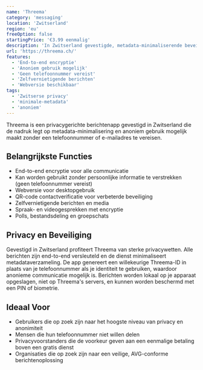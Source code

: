 ```yaml
---
name: 'Threema'
category: 'messaging'
location: 'Zwitserland'
region: 'eu'
freeOption: false
startingPrice: '€3.99 eenmalig'
description: 'In Zwitserland gevestigde, metadata-minimaliserende beveiligde messenger met anonieme gebruiksopties.'
url: 'https://threema.ch/'
features:
  - 'End-to-end encryptie'
  - 'Anoniem gebruik mogelijk'
  - 'Geen telefoonnummer vereist'
  - 'Zelfvernietigende berichten'
  - 'Webversie beschikbaar'
tags:
  - 'Zwitserse privacy'
  - 'minimale-metadata'
  - 'anoniem'
---
```


Threema is een privacygerichte berichtenapp gevestigd in Zwitserland die de nadruk legt op metadata-minimalisering en anoniem gebruik mogelijk maakt zonder een telefoonnummer of e-mailadres te vereisen.

## Belangrijkste Functies

- End-to-end encryptie voor alle communicatie
- Kan worden gebruikt zonder persoonlijke informatie te verstrekken (geen telefoonnummer vereist)
- Webversie voor desktopgebruik
- QR-code contactverificatie voor verbeterde beveiliging
- Zelfvernietigende berichten en media
- Spraak- en videogesprekken met encryptie
- Polls, bestandsdeling en groepschats

## Privacy en Beveiliging

Gevestigd in Zwitserland profiteert Threema van sterke privacywetten. Alle berichten zijn end-to-end versleuteld en de dienst minimaliseert metadataverzameling. De app genereert een willekeurige Threema-ID in plaats van je telefoonnummer als je identiteit te gebruiken, waardoor anonieme communicatie mogelijk is. Berichten worden lokaal op je apparaat opgeslagen, niet op Threema's servers, en kunnen worden beschermd met een PIN of biometrie.

## Ideaal Voor

- Gebruikers die op zoek zijn naar het hoogste niveau van privacy en anonimiteit
- Mensen die hun telefoonnummer niet willen delen
- Privacyvoorstanders die de voorkeur geven aan een eenmalige betaling boven een gratis dienst
- Organisaties die op zoek zijn naar een veilige, AVG-conforme berichtenoplossing